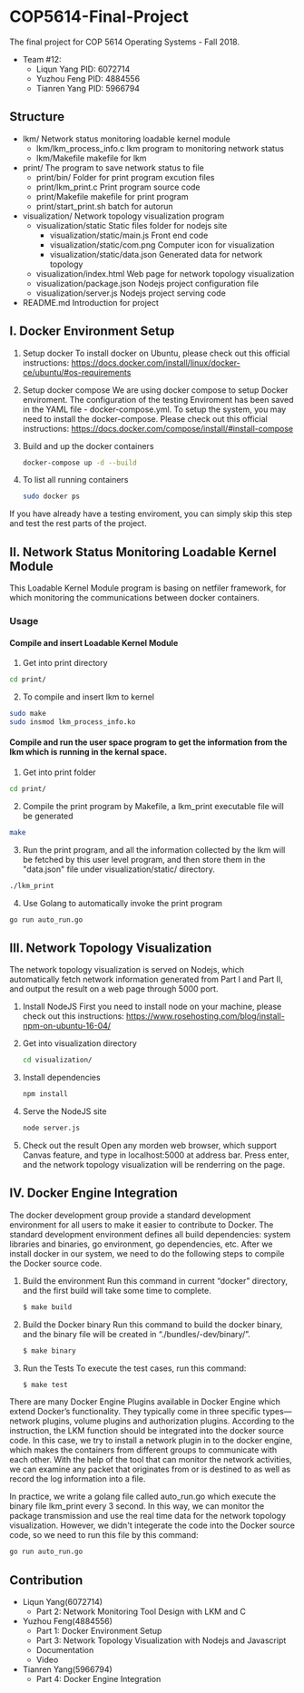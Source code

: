 # COP5614-Final-Project

The final project for COP 5614 Operating Systems - Fall 2018.
* Team #12:
	* Liqun Yang 		PID: 6072714
	* Yuzhou Feng		PID: 4884556
	* Tianren Yang		PID: 5966794

## Structure
* lkm/				Network status monitoring loadable kernel module
	* lkm/lkm_process_info.c 	lkm program to monitoring network status
	* lkm/Makefile				makefile for lkm
* print/			The program to save network status to file
	* print/bin/			Folder for print program excution files
	* print/lkm_print.c 	Print program source code
	* print/Makefile		makefile for print program
	* print/start_print.sh batch for autorun
* visualization/	Network topology visualization program
	* visualization/static		Static files folder for nodejs site
		* visualization/static/main.js		Front end code
		* visualization/static/com.png		Computer icon for visualization
		* visualization/static/data.json	Generated data for network topology
	* visualization/index.html 		Web page for network topology visualization
	* visualization/package.json 	Nodejs project configuration file
	* visualization/server.js 		Nodejs project serving code
* README.md	Introduction for project

## I. Docker Environment Setup
1. Setup docker
To install docker on Ubuntu, please check out this official instructions: https://docs.docker.com/install/linux/docker-ce/ubuntu/#os-requirements

2. Setup docker compose
We are using docker compose to setup Docker enviroment. The configuration of the testing Enviroment has been saved in the YAML file - docker-compose.yml. To setup the system, you may need to install the docker-compose. Please check out this official instructions: https://docs.docker.com/compose/install/#install-compose

3. Build and up the docker containers
	```bash
	docker-compose up -d --build
	```
4. To list all running containers
   	```bash
	sudo docker ps
	```

If you have already have a testing enviroment, you can simply skip this step and test the rest parts of the project.

## II. Network Status Monitoring Loadable Kernel Module

This Loadable Kernel Module program is basing on netfiler framework, for which monitoring the communications between docker containers. 

### Usage
#### Compile and insert Loadable Kernel Module
1. Get into print directory
```bash
cd print/
```
2. To compile and insert lkm to kernel
```bash
sudo make
sudo insmod lkm_process_info.ko
```
#### Compile and run the user space program to get the information from the lkm which is running in the kernal space.
1. Get into print folder
```bash
cd print/
```
2. Compile the print program by Makefile, a lkm_print executable file will be generated
```bash
make
```
3. Run the print program, and all the information collected by the lkm will be fetched by this user level program, and then store them in the "data.json" file under visualization/static/ directory.
```bash
./lkm_print
```
4. Use Golang to automatically invoke the print program
```bash
go run auto_run.go
```

## III. Network Topology Visualization

The network topology visualization is served on Nodejs, which automatically fetch network information generated from Part I and Part II, and output the result on a web page through 5000 port. 

1. Install NodeJS
First you need to install node on your machine, please check out this instructions: https://www.rosehosting.com/blog/install-npm-on-ubuntu-16-04/

2. Get into visualization directory
	```bash
	cd visualization/
	```
	
3. Install dependencies
	```bash
	npm install
	```

4. Serve the NodeJS site
	```bash
	node server.js
	```

5. Check out the result
Open any morden web browser, which support Canvas feature, and type in localhost:5000 at address bar. Press enter, and the network topology visualization will be renderring on the page.

## IV. Docker Engine Integration
The docker development group provide a standard development environment for all users to make it easier to contribute to Docker. The standard development environment defines all build dependencies: system libraries and binaries, go environment, go dependencies, etc. After we install docker in our system, we need to do the following steps to compile the Docker source code.

1. Build the environment
Run this command in current “docker” directory, and the first build will take some time to complete.
	```bash
	$ make build
	```
2. Build the Docker binary
Run this command to build the docker binary, and the binary file will be created in “./bundles/<version>-dev/binary/”.
	
	```bash
	$ make binary
	```
3. Run the Tests
To execute the test cases, run this command:
	
	```bash
	$ make test
	```

There are many Docker Engine Plugins available in Docker Engine which extend Docker’s functionality. They typically come in three specific types—network plugins, volume plugins and authorization plugins.
According to the instruction, the LKM function should be integrated into the docker source code. In this case, we try to install a network plugin in to the docker engine, which makes the containers from different groups to communicate with each other. With the help of the tool that can monitor the network activities, we can examine any packet that originates from or is destined to as well as record the log information into a file.

In practice, we write a golang file called auto_run.go which execute the binary file lkm_print every 3 second. In this way, we can monitor the package transmission and use the real time data for the network topology visualization. However, we didn't integerate the code into the Docker source code, so we need to run this file by this command:
```bash
go run auto_run.go
```

## Contribution
* Liqun Yang(6072714)
	* Part 2: Network Monitoring Tool Design with LKM and C
* Yuzhou Feng(4884556)
	* Part 1: Docker Environment Setup
	* Part 3: Network Topology Visualization with Nodejs and Javascript
	* Documentation
	* Video
* Tianren Yang(5966794)
	* Part 4: Docker Engine Integration
